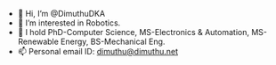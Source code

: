 - 👋 Hi, I’m @DimuthuDKA
- 👀 I’m interested in Robotics.
- 💞️ I hold PhD-Computer Science, MS-Electronics & Automation, MS-Renewable Energy, BS-Mechanical Eng. 
- 📫 Personal email ID: dimuthu@dimuthu.net

<!---
DimuthuDKA/DimuthuDKA is a ✨ special ✨ repository because its `README.md` (this file) appears on your GitHub profile.
You can click the Preview link to take a look at your changes.
--->
